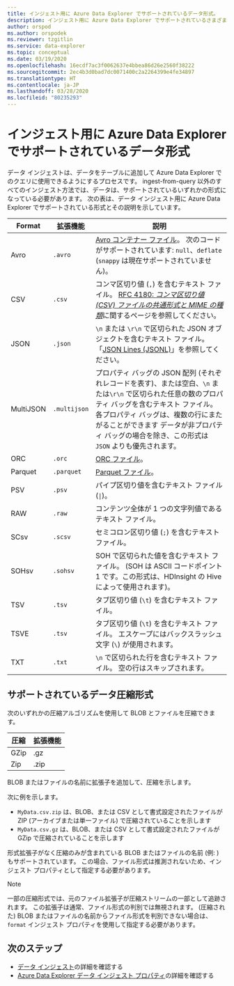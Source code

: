 ```yaml
---
title: インジェスト用に Azure Data Explorer でサポートされているデータ形式。
description: インジェスト用に Azure Data Explorer でサポートされているさまざまなデータおよび圧縮の形式について説明します。
author: orspod
ms.author: orspodek
ms.reviewer: tzgitlin
ms.service: data-explorer
ms.topic: conceptual
ms.date: 03/19/2020
ms.openlocfilehash: 16ecdf7ac3f0062637e4bbea86d26e2560f38222
ms.sourcegitcommit: 2ec4b3d0bad7dc0071400c2a2264399e4fe34897
ms.translationtype: HT
ms.contentlocale: ja-JP
ms.lasthandoff: 03/28/2020
ms.locfileid: "80235293"
---
```

# <a name="data-formats-supported-by-azure-data-explorer-for-ingestion"></a>インジェスト用に Azure Data Explorer でサポートされているデータ形式

データ インジェストは、データをテーブルに追加して Azure Data Explorer でのクエリに使用できるようにするプロセスです。 ingest-from-query 以外のすべてのインジェスト方法では、データは、サポートされているいずれかの形式になっている必要があります。 次の表は、データ インジェスト用に Azure Data Explorer でサポートされている形式とその説明を示しています。

|Format   |拡張機能   |説明|
|---------|------------|-----------|
|Avro     |`.avro`     |[Avro コンテナー ファイル](https://avro.apache.org/docs/current/)。 次のコードがサポートされています: `null`、`deflate` (`snappy` は現在サポートされていません)。|
|CSV      |`.csv`      |コンマ区切り値 (`,`) を含むテキスト ファイル。 [RFC 4180: _コンマ区切り値 (CSV) ファイルの共通形式と MIME の種類_](https://www.ietf.org/rfc/rfc4180.txt)に関するページを参照してください。|
|JSON     |`.json`     |`\n` または `\r\n` で区切られた JSON オブジェクトを含むテキスト ファイル。 「[JSON Lines (JSONL)](http://jsonlines.org/)」を参照してください。|
|MultiJSON|`.multijson`|プロパティ バッグの JSON 配列 (それぞれレコードを表す)、または空白、`\n` または`\r\n` で区切られた任意の数のプロパティ バッグを含むテキスト ファイル。 各プロパティ バッグは、複数の行にまたがることができます データが非プロパティ バッグの場合を除き、この形式は `JSON` よりも優先されます。|
|ORC      |`.orc`      |[ORC ファイル](https://en.wikipedia.org/wiki/Apache_ORC)。|
|Parquet  |`.parquet`  |[Parquet ファイル](https://en.wikipedia.org/wiki/Apache_Parquet)。|
|PSV      |`.psv`      |パイプ区切り値を含むテキスト ファイル (<code>&#124;</code>)。|
|RAW      |`.raw`      |コンテンツ全体が 1 つの文字列値であるテキスト ファイル。|
|SCsv     |`.scsv`     |セミコロン区切り値 (`;`) を含むテキスト ファイル。|
|SOHsv    |`.sohsv`    |SOH で区切られた値を含むテキスト ファイル。 (SOH は ASCII コードポイント 1 です。この形式は、HDInsight の Hive によって使用されます)。|
|TSV      |`.tsv`      |タブ区切り値 (`\t`) を含むテキスト ファイル。|
|TSVE     |`.tsv`      |タブ区切り値 (`\t`) を含むテキスト ファイル。 エスケープにはバックスラッシュ文字 (`\`) が使用されます。|
|TXT      |`.txt`      |`\n` で区切られた行を含むテキスト ファイル。 空の行はスキップされます。|

## <a name="supported-data-compression-formats"></a>サポートされているデータ圧縮形式

次のいずれかの圧縮アルゴリズムを使用して BLOB とファイルを圧縮できます。

|圧縮|拡張機能|
|-----------|---------|
|GZip       |.gz      |
|Zip        |.zip     |

BLOB またはファイルの名前に拡張子を追加して、圧縮を示します。

次に例を示します。
* `MyData.csv.zip` は、BLOB、または CSV として書式設定されたファイルが ZIP (アーカイブまたは単一ファイル) で圧縮されていることを示します
* `MyData.csv.gz` は、BLOB、または CSV として書式設定されたファイルが GZip で圧縮されていることを示します

形式拡張子がなく圧縮のみが含まれている BLOB またはファイルの名前 (例: ) もサポートされています。 この場合、ファイル形式は推測されないため、インジェスト プロパティとして指定する必要があります。

> [!NOTE]
> 一部の圧縮形式では、元のファイル拡張子が圧縮ストリームの一部として追跡されます。 この拡張子は通常、ファイル形式の判別では無視されます。 (圧縮された) BLOB またはファイルの名前からファイル形式を判別できない場合は、`format` インジェスト プロパティを使用して指定する必要があります。

## <a name="next-steps"></a>次のステップ

* [データ インジェスト](/azure/data-explorer/ingest-data-overview)の詳細を確認する
* [Azure Data Explorer データ インジェスト プロパティ](ingestion-properties.md)の詳細を確認する

